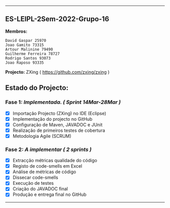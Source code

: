 
-----------------------------------
## ES-LEIPL-2Sem-2022-Grupo-16 #
**Membros:**
```
David Gaspar 25970
Joao Gamito 73315
Artour Malinine 79490
Guilherme Ferreira 78727
Rodrigo Santos 93073
Joao Raposo 93335
```
**Projecto:** ZXing ( https://github.com/zxing/zxing )

## Estado do Projecto: #
### Fase 1: *Implementada. ( Sprint 14Mar-28Mar )*
  - [x] Importação Projecto (ZXing) no IDE  (Eclipse)
  - [x] Implementação do projecto no GitHub
  - [x] Configuração de Maven, JAVADOC e JUnit
  - [x] Realização de primeiros testes de cobertura
  - [x] Metodologia Agile (SCRUM)
  
### Fase 2: *A implementar ( 2 sprints )*
  - [x] Extracção métricas qualidade do código
  - [x] Registo de code-smells em Excel
  - [x] Análise de métricas de código
  - [x] Dissecar code-smells
  - [x] Execução de testes
  - [x] Criação do JAVADOC final
  - [x] Produção e entrega final no GitHub

-----------------------------------
